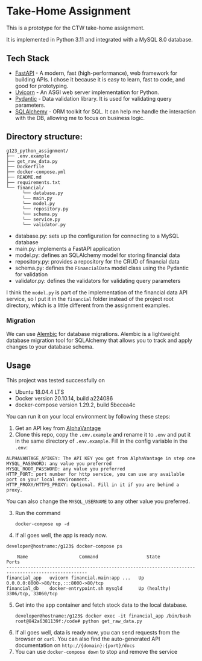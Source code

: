 # Take-Home Assignment

This is a prototype for the CTW take-home assignment. 

It is implemented in Python 3.11 and integrated with a MySQL 8.0 database.


## Tech Stack

- [FastAPI](https://fastapi.tiangolo.com/lo/) - A modern, fast (high-performance), web framework for building APIs. 
I chose it because it is easy to learn, fast to code, and good for prototyping. 
- [Uvicorn](https://www.uvicorn.org/) - An ASGI web server implementation for Python.
- [Pydantic](https://docs.pydantic.dev/latest/) - Data validation library. It is used for validating query parameters.
- [SQLAlchemy](https://www.sqlalchemy.org/) - ORM toolkit for SQL. It can help me handle the interaction with the DB, 
allowing me to focus on business logic.

## Directory structure:
```
g123_python_assignment/
├── .env.example
├── get_raw_data.py
├── Dockerfile
├── docker-compose.yml
├── README.md
├── requirements.txt
└── financial/
      └── database.py
      └── main.py
      └── model.py
      └── repository.py
      └── schema.py
      └── service.py
      └── validator.py
```
- database.py: sets up the configuration for connecting to a MySQL database
- main.py: implements a FastAPI application
- model.py: defines an SQLAlchemy model for storing financial data
- repository.py: provides a repository for the CRUD of financial data
- schema.py: defines the `FinancialData` model class using the Pydantic for validation
- validator.py: defines the validators for validating query parameters

I think the `model.py` is part of the implementation of the financial data API service, so
I put it in the `financial` folder instead of the project root directory, 
which is a little different from the assignment examples.

### Migration
We can use [Alembic](https://alembic.sqlalchemy.org/en/latest/) for database migrations. 
Alembic is a lightweight database migration tool for SQLAlchemy 
that allows you to track and apply changes to your database schema.

## Usage
This project was tested successfully on 
- Ubuntu 18.04.4 LTS
- Docker version 20.10.14, build a224086
- docker-compose version 1.29.2, build 5becea4c

You can run it on your local environment by following these steps:


1. Get an API key from [AlphaVantage](https://www.alphavantage.co/documentation/)
2. Clone this repo, copy the `.env.example` and rename it to `.env` and put it in the same directory of `.env.example`.
Fill in the config variable in the `.env`:
```
ALPHAVANTAGE_APIKEY: The API KEY you got from AlphaVantage in step one
MYSQL_PASSWORD: any value you preferred
MYSQL_ROOT_PASSWORD: any value you preferred
HTTP_PORT: port number for http service, you can use any available port on your local environment.
HTTP_PROXY/HTTPS_PROXY: Optional. Fill in it if you are behind a proxy.
```
You can also change the `MYSQL_USERNAME` to any other value you preferred.


3. Run the command
   ```
   docker-compose up -d
   ```
4. If all goes well, the app is ready now.
```shell
developer@hostname:/g123$ docker-compose ps

    Name                   Command                  State                      Ports
----------------------------------------------------------------------------------------------------
financial_app   uvicorn financial.main:app ...   Up             0.0.0.0:8000->80/tcp,:::8000->80/tcp
financial_db    docker-entrypoint.sh mysqld      Up (healthy)   3306/tcp, 33060/tcp
```


5. Get into the app container and fetch stock data to the local database.
   ```
   developer@hostname:/g123$ docker exec -it financial_app /bin/bash
   root@842a6381139f:/code# python get_raw_data.py
   ```
6. If all goes well, data is ready now, you can send requests from the browser or `curl`. 
You can also find the auto-generated API documentation on `http://{domain}:{port}/docs`
7. You can use `docker-compose down` to stop and remove the service
